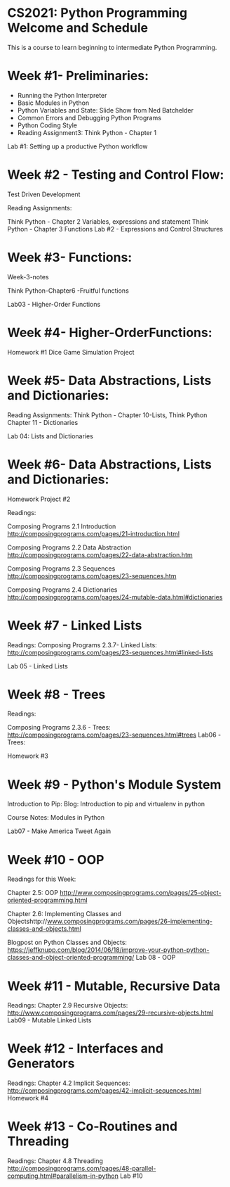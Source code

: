 # CS2021: Python Programming Welcome and Schedule


This is a course to learn beginning to intermediate Python Programming.

# Week #1- Preliminaries:

  * Running the Python Interpreter 
  * Basic Modules in Python
  * Python Variables and State: Slide Show from Ned Batchelder
  * Common Errors and Debugging Python Programs
  * Python Coding Style
  * Reading Assignment3: Think Python - Chapter 1

  Lab #1: Setting up a productive Python workflow


# Week #2 - Testing and Control Flow:

Test Driven Development

Reading Assignments:

Think Python - Chapter 2  Variables, expressions and statement
Think Python - Chapter 3 Functions
Lab #2 - Expressions and Control Structures


# Week #3- Functions:

Week-3-notes

Think Python-Chapter6 -Fruitful functions

Lab03 - Higher-Order Functions


# Week #4- Higher-OrderFunctions:

Homework #1 Dice Game Simulation Project


# Week #5- Data Abstractions, Lists and Dictionaries:

Reading Assignments: Think Python - Chapter 10-Lists, Think Python Chapter 11 - Dictionaries

Lab 04: Lists and Dictionaries


# Week #6- Data Abstractions, Lists and Dictionaries:

Homework Project #2

Readings:

Composing Programs 2.1 Introduction http://composingprograms.com/pages/21-introduction.html 

Composing Programs 2.2 Data Abstraction http://composingprograms.com/pages/22-data-abstraction.htm

Composing Programs 2.3 Sequences http://composingprograms.com/pages/23-sequences.htm

Composing Programs 2.4 Dictionaries http://composingprograms.com/pages/24-mutable-data.html#dictionaries


# Week #7 - Linked Lists

Readings: Composing Programs 2.3.7- Linked Lists: http://composingprograms.com/pages/23-sequences.html#linked-lists

Lab 05 - Linked Lists


# Week #8 - Trees

Readings:

Composing Programs 2.3.6 - Trees: http://composingprograms.com/pages/23-sequences.html#trees
Lab06 -Trees:

Homework #3


# Week #9 - Python's Module System

Introduction to Pip: Blog: Introduction to pip and virtualenv in python

Course Notes: Modules in Python

Lab07 - Make America Tweet Again


# Week #10 - OOP

Readings for this Week:

Chapter 2.5: OOP http://www.composingprograms.com/pages/25-object-oriented-programming.html 

Chapter 2.6: Implementing Classes and Objectshttp://www.composingprograms.com/pages/26-implementing-classes-and-objects.html

Blogpost on Python Classes and Objects: https://jeffknupp.com/blog/2014/06/18/improve-your-python-python-classes-and-object-oriented-programming/
Lab 08 - OOP 


# Week #11 - Mutable, Recursive Data

Readings: Chapter 2.9 Recursive Objects: http://www.composingprograms.com/pages/29-recursive-objects.html
Lab09 - Mutable Linked Lists


# Week #12 - Interfaces and Generators

Readings: Chapter 4.2 Implicit Sequences: http://composingprograms.com/pages/42-implicit-sequences.html
Homework #4


# Week #13 - Co-Routines and Threading
Readings: Chapter 4.8 Threading http://composingprograms.com/pages/48-parallel-computing.html#parallelism-in-python
Lab #10

